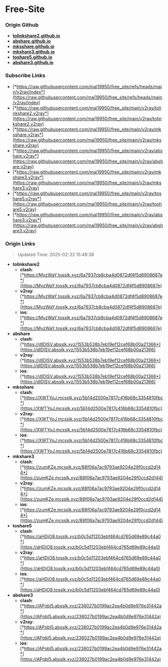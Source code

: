 # Free-Site

### Origin Github

- [**tolinkshare2.github.io**](https://github.com/tolinkshare2/tolinkshare2.github.io)
- [**abshare.github.io**](https://github.com/abshare/abshare.github.io)
- [**mksshare.github.io**](https://github.com/mksshare/mksshare.github.io)
- [**mkshare3.github.io**](https://github.com/mkshare3/mkshare3.github.io)
- [**toshare5.github.io**](https://github.com/toshare5/toshare5.github.io)
- [**abshare3.github.io**](https://github.com/abshare3/abshare3.github.io)

### Subscribe Links

- [*https://raw.githubusercontent.com/mai19950/free_site/refs/heads/main/v2ray/index*](https://raw.githubusercontent.com/mai19950/free_site/refs/heads/main/v2ray/index)
- [*https://raw.githubusercontent.com/mai19950/free_site/main/v2ray/tolinkshare2.v2ray*](https://raw.githubusercontent.com/mai19950/free_site/main/v2ray/tolinkshare2.v2ray)
- [*https://raw.githubusercontent.com/mai19950/free_site/main/v2ray/mksshare.v2ray*](https://raw.githubusercontent.com/mai19950/free_site/main/v2ray/mksshare.v2ray)
- [*https://raw.githubusercontent.com/mai19950/free_site/main/v2ray/abshare.v2ray*](https://raw.githubusercontent.com/mai19950/free_site/main/v2ray/abshare.v2ray)
- [*https://raw.githubusercontent.com/mai19950/free_site/main/v2ray/mkshare3.v2ray*](https://raw.githubusercontent.com/mai19950/free_site/main/v2ray/mkshare3.v2ray)
- [*https://raw.githubusercontent.com/mai19950/free_site/main/v2ray/toshare5.v2ray*](https://raw.githubusercontent.com/mai19950/free_site/main/v2ray/toshare5.v2ray)
- [*https://raw.githubusercontent.com/mai19950/free_site/main/v2ray/abshare3.v2ray*](https://raw.githubusercontent.com/mai19950/free_site/main/v2ray/abshare3.v2ray)

### Origin Links

> Updated Time: 2025-02-22 15:49:38

- **tolinkshare2**
  - **clash**: [*https://MyzWaY.tosslk.xyz/6a7937cb8cba4d0872df4f5d8908687e*](https://MyzWaY.tosslk.xyz/6a7937cb8cba4d0872df4f5d8908687e)
  - **v2ray**: [*https://MyzWaY.tosslk.xyz/6a7937cb8cba4d0872df4f5d8908687e*](https://MyzWaY.tosslk.xyz/6a7937cb8cba4d0872df4f5d8908687e)
  - **ios**: [*https://MyzWaY.tosslk.xyz/6a7937cb8cba4d0872df4f5d8908687e*](https://MyzWaY.tosslk.xyz/6a7937cb8cba4d0872df4f5d8908687e)
- **abshare**
  - **clash**: [*https://dIDlSV.absslk.xyz/1553b538b7eb19ef12cef68b00a21366*](https://dIDlSV.absslk.xyz/1553b538b7eb19ef12cef68b00a21366)
  - **v2ray**: [*https://dIDlSV.absslk.xyz/1553b538b7eb19ef12cef68b00a21366*](https://dIDlSV.absslk.xyz/1553b538b7eb19ef12cef68b00a21366)
  - **ios**: [*https://dIDlSV.absslk.xyz/1553b538b7eb19ef12cef68b00a21366*](https://dIDlSV.absslk.xyz/1553b538b7eb19ef12cef68b00a21366)
- **mksshare**
  - **clash**: [*https://XWTYoJ.mcsslk.xyz/5b14d2500e7817c416b68c3354810fbc*](https://XWTYoJ.mcsslk.xyz/5b14d2500e7817c416b68c3354810fbc)
  - **v2ray**: [*https://XWTYoJ.mcsslk.xyz/5b14d2500e7817c416b68c3354810fbc*](https://XWTYoJ.mcsslk.xyz/5b14d2500e7817c416b68c3354810fbc)
  - **ios**: [*https://XWTYoJ.mcsslk.xyz/5b14d2500e7817c416b68c3354810fbc*](https://XWTYoJ.mcsslk.xyz/5b14d2500e7817c416b68c3354810fbc)
- **mkshare3**
  - **clash**: [*https://zumKZe.mcsslk.xyz/88f06a7ac9793ae9204e29f0ccd2d144*](https://zumKZe.mcsslk.xyz/88f06a7ac9793ae9204e29f0ccd2d144)
  - **v2ray**: [*https://zumKZe.mcsslk.xyz/88f06a7ac9793ae9204e29f0ccd2d144*](https://zumKZe.mcsslk.xyz/88f06a7ac9793ae9204e29f0ccd2d144)
  - **ios**: [*https://zumKZe.mcsslk.xyz/88f06a7ac9793ae9204e29f0ccd2d144*](https://zumKZe.mcsslk.xyz/88f06a7ac9793ae9204e29f0ccd2d144)
- **toshare5**
  - **clash**: [*https://aHDjO8.tosslk.xyz/b0c5d11203ebf464cd765d69e89c44a0*](https://aHDjO8.tosslk.xyz/b0c5d11203ebf464cd765d69e89c44a0)
  - **v2ray**: [*https://aHDjO8.tosslk.xyz/b0c5d11203ebf464cd765d69e89c44a0*](https://aHDjO8.tosslk.xyz/b0c5d11203ebf464cd765d69e89c44a0)
  - **ios**: [*https://aHDjO8.tosslk.xyz/b0c5d11203ebf464cd765d69e89c44a0*](https://aHDjO8.tosslk.xyz/b0c5d11203ebf464cd765d69e89c44a0)
- **abshare3**
  - **clash**: [*https://APobI5.absslk.xyz/236027b0199ac2ea4b0d9e976e31442a*](https://APobI5.absslk.xyz/236027b0199ac2ea4b0d9e976e31442a)
  - **v2ray**: [*https://APobI5.absslk.xyz/236027b0199ac2ea4b0d9e976e31442a*](https://APobI5.absslk.xyz/236027b0199ac2ea4b0d9e976e31442a)
  - **ios**: [*https://APobI5.absslk.xyz/236027b0199ac2ea4b0d9e976e31442a*](https://APobI5.absslk.xyz/236027b0199ac2ea4b0d9e976e31442a)
